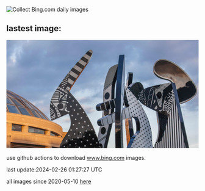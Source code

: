 ![Collect Bing.com daily images](https://github.com/counter2015/bing-daily-images/workflows/Collect%20Bing.com%20daily%20images/badge.svg)
## lastest image:
![](images/WrightSculpture.jpg)

use github actions to download www.bing.com images.

last update:2024-02-26 01:27:27 UTC

all images since 2020-05-10 [here](https://github.com/counter2015/bing-daily-images/tree/master/images) 
